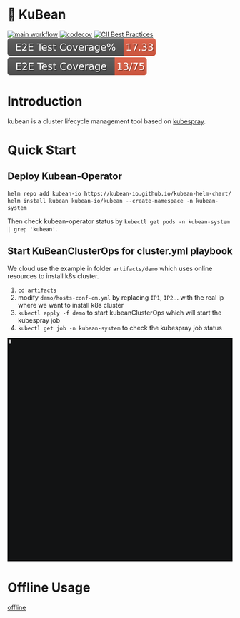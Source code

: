 # :seedling: KuBean
[![main workflow](https://github.com/kubean-io/kubean/actions/workflows/auto-main-ci.yaml/badge.svg)](https://github.com/kubean-io/kubean/actions/workflows/auto-main-ci.yaml) [![codecov](https://codecov.io/gh/kubean-io/kubean/branch/main/graph/badge.svg?token=8FX807D3QQ)](https://codecov.io/gh/kubean-io/kubean) [![CII Best Practices](https://bestpractices.coreinfrastructure.org/projects/6263/badge)](https://bestpractices.coreinfrastructure.org/projects/6263)
[![kubean coverage](https://raw.githubusercontent.com/dasu23/e2ecoverage/master/badges/kubean/kubeanCoverage.svg)](https://github.com/kubean-io/kubean/blob/main/doc/test/kubean_testcase.md) [![kubean coverage](https://raw.githubusercontent.com/dasu23/e2ecoverage/master/badges/kubean/kubeanCoverage2.svg)](https://github.com/kubean-io/kubean/blob/main/doc/test/kubean_testcase.md)

# Introduction

kubean is a cluster lifecycle management tool based on [kubespray](https://github.com/kubernetes-sigs/kubespray).

# Quick Start

## Deploy Kubean-Operator

```
helm repo add kubean-io https://kubean-io.github.io/kubean-helm-chart/
helm install kubean kubean-io/kubean --create-namespace -n kubean-system
```

Then check kubean-operator status by `kubectl get pods -n kubean-system | grep 'kubean'`.

## Start KuBeanClusterOps for cluster.yml playbook

We cloud use the example in folder `artifacts/demo` which uses online resources to install k8s cluster.

1. `cd artifacts`
2. modify `demo/hosts-conf-cm.yml` by replacing `IP1`, `IP2`... with the real ip where we want to install k8s cluster
3. `kubectl apply -f demo` to start kubeanClusterOps which will start the kubespray job
4. `kubectl get job -n kubean-system` to check the kubespray job status


[![quick_start_image](doc/images/quick_start.gif)](https://asciinema.org/a/511386)

# Offline Usage

[offline](doc/offline.md)
